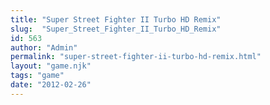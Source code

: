 ```yaml
---
title: "Super Street Fighter II Turbo HD Remix"
slug:  "Super_Street_Fighter_II_Turbo_HD_Remix"
id: 563
author: "Admin"
permalink: "super-street-fighter-ii-turbo-hd-remix.html"
layout: "game.njk"
tags: "game"
date: "2012-02-26"
---
```



